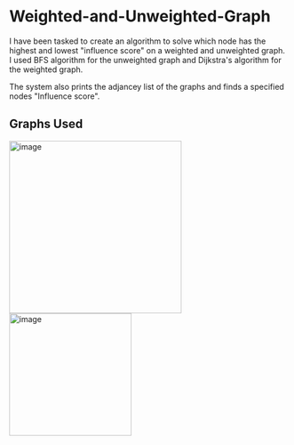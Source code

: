 # Weighted-and-Unweighted-Graph

I have been tasked to create an algorithm to solve which node has the highest and lowest "influence score" on a weighted and unweighted graph. I used BFS algorithm for the unweighted graph and Dijkstra's algorithm for the weighted graph.

The system also prints the adjancey list of the graphs and finds a specified nodes "Influence score".

## Graphs Used
<img width="310" alt="image" src="https://github.com/user-attachments/assets/de2eea76-f04d-4f58-9ac1-688030ed2354" /> <img width="220" alt="image" src="https://github.com/user-attachments/assets/e87ff038-28ba-4ac6-8a28-625adbeb0dfb" />
